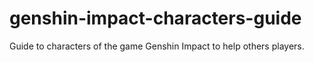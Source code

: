 # genshin-impact-characters-guide
Guide to characters of the game Genshin Impact to help others players. 
